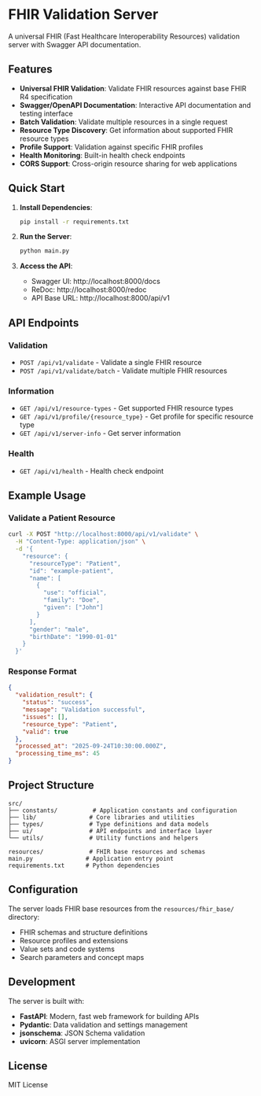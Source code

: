 # FHIR Validation Server

A universal FHIR (Fast Healthcare Interoperability Resources) validation server with Swagger API documentation.

## Features

- **Universal FHIR Validation**: Validate FHIR resources against base FHIR R4 specification
- **Swagger/OpenAPI Documentation**: Interactive API documentation and testing interface
- **Batch Validation**: Validate multiple resources in a single request
- **Resource Type Discovery**: Get information about supported FHIR resource types
- **Profile Support**: Validation against specific FHIR profiles
- **Health Monitoring**: Built-in health check endpoints
- **CORS Support**: Cross-origin resource sharing for web applications

## Quick Start

1. **Install Dependencies**:
   ```bash
   pip install -r requirements.txt
   ```

2. **Run the Server**:
   ```bash
   python main.py
   ```

3. **Access the API**:
   - Swagger UI: http://localhost:8000/docs
   - ReDoc: http://localhost:8000/redoc
   - API Base URL: http://localhost:8000/api/v1

## API Endpoints

### Validation
- `POST /api/v1/validate` - Validate a single FHIR resource
- `POST /api/v1/validate/batch` - Validate multiple FHIR resources

### Information
- `GET /api/v1/resource-types` - Get supported FHIR resource types
- `GET /api/v1/profile/{resource_type}` - Get profile for specific resource type
- `GET /api/v1/server-info` - Get server information

### Health
- `GET /api/v1/health` - Health check endpoint

## Example Usage

### Validate a Patient Resource

```bash
curl -X POST "http://localhost:8000/api/v1/validate" \
  -H "Content-Type: application/json" \
  -d '{
    "resource": {
      "resourceType": "Patient",
      "id": "example-patient",
      "name": [
        {
          "use": "official",
          "family": "Doe",
          "given": ["John"]
        }
      ],
      "gender": "male",
      "birthDate": "1990-01-01"
    }
  }'
```

### Response Format

```json
{
  "validation_result": {
    "status": "success",
    "message": "Validation successful",
    "issues": [],
    "resource_type": "Patient",
    "valid": true
  },
  "processed_at": "2025-09-24T10:30:00.000Z",
  "processing_time_ms": 45
}
```

## Project Structure

```
src/
├── constants/          # Application constants and configuration
├── lib/               # Core libraries and utilities
├── types/             # Type definitions and data models
├── ui/                # API endpoints and interface layer
└── utils/             # Utility functions and helpers

resources/             # FHIR base resources and schemas
main.py               # Application entry point
requirements.txt      # Python dependencies
```

## Configuration

The server loads FHIR base resources from the `resources/fhir_base/` directory:
- FHIR schemas and structure definitions
- Resource profiles and extensions
- Value sets and code systems
- Search parameters and concept maps

## Development

The server is built with:
- **FastAPI**: Modern, fast web framework for building APIs
- **Pydantic**: Data validation and settings management
- **jsonschema**: JSON Schema validation
- **uvicorn**: ASGI server implementation

## License

MIT License
